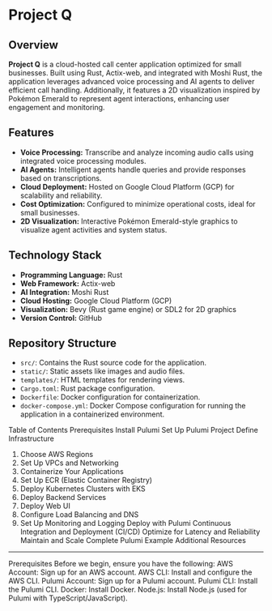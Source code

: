 # Project Q

## Overview

**Project Q** is a cloud-hosted call center application optimized for small businesses. Built using Rust, Actix-web, and integrated with Moshi Rust, the application leverages advanced voice processing and AI agents to deliver efficient call handling. Additionally, it features a 2D visualization inspired by Pokémon Emerald to represent agent interactions, enhancing user engagement and monitoring.

## Features

- **Voice Processing:** Transcribe and analyze incoming audio calls using integrated voice processing modules.
- **AI Agents:** Intelligent agents handle queries and provide responses based on transcriptions.
- **Cloud Deployment:** Hosted on Google Cloud Platform (GCP) for scalability and reliability.
- **Cost Optimization:** Configured to minimize operational costs, ideal for small businesses.
- **2D Visualization:** Interactive Pokémon Emerald-style graphics to visualize agent activities and system status.

## Technology Stack

- **Programming Language:** Rust
- **Web Framework:** Actix-web
- **AI Integration:** Moshi Rust
- **Cloud Hosting:** Google Cloud Platform (GCP)
- **Visualization:** Bevy (Rust game engine) or SDL2 for 2D graphics
- **Version Control:** GitHub

## Repository Structure

- `src/`: Contains the Rust source code for the application.
- `static/`: Static assets like images and audio files.
- `templates/`: HTML templates for rendering views.
- `Cargo.toml`: Rust package configuration.
- `Dockerfile`: Docker configuration for containerization.
- `docker-compose.yml`: Docker Compose configuration for running the application in a containerized environment.

Table of Contents
Prerequisites
Install Pulumi
Set Up Pulumi Project
Define Infrastructure
1. Choose AWS Regions
2. Set Up VPCs and Networking
3. Containerize Your Applications
4. Set Up ECR (Elastic Container Registry)
5. Deploy Kubernetes Clusters with EKS
6. Deploy Backend Services
7. Deploy Web UI
8. Configure Load Balancing and DNS
9. Set Up Monitoring and Logging
Deploy with Pulumi
Continuous Integration and Deployment (CI/CD)
Optimize for Latency and Reliability
Maintain and Scale
Complete Pulumi Example
Additional Resources
---
Prerequisites
Before we begin, ensure you have the following:
AWS Account: Sign up for an AWS account.
AWS CLI: Install and configure the AWS CLI.
Pulumi Account: Sign up for a Pulumi account.
Pulumi CLI: Install the Pulumi CLI.
Docker: Install Docker.
Node.js: Install Node.js (used for Pulumi with TypeScript/JavaScript).
